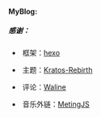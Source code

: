 #### MyBlog:



##### 感谢：

- ​	框架：[hexo](https://github.com/hexojs/hexo) 

- ​	主题：[Kratos-Rebirth](https://github.com/Candinya/Kratos-Rebirth) 

- ​	评论：[Waline](https://github.com/walinejs/waline)

- ​	音乐外链：[MetingJS](https://github.com/metowolf/MetingJS)
